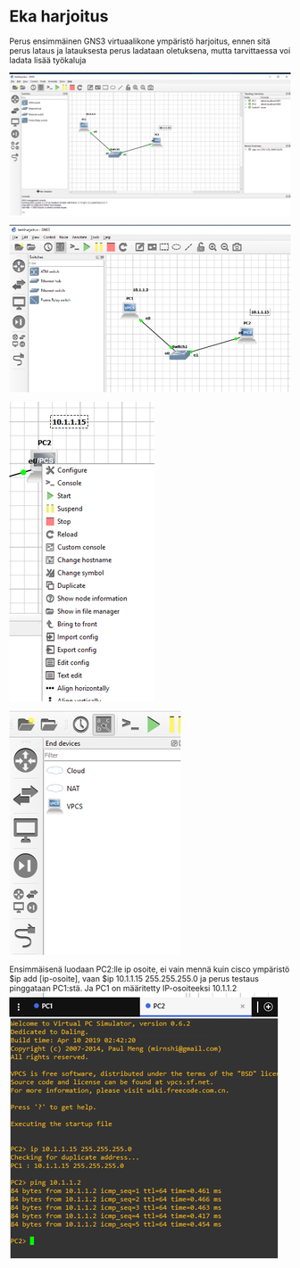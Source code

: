 # Eka harjoitus

Perus ensimmäinen GNS3 virtuaalikone ympäristö harjoitus, ennen sitä perus lataus ja latauksesta perus ladataan oletuksena, mutta tarvittaessa voi ladata lisää työkaluja

![Alt text](GNS-harjoitus-0.PNG)

![Alt text](GNS-harjoitus-1.PNG)

![Alt text](GNS-harjoitus-2-1.PNG)

![Alt text](GNS-harjoitus-2.PNG)

Ensimmäisenä luodaan PC2:lle ip osoite, ei vain mennä kuin cisco ympäristö $ip add [ip-osoite], vaan $ip 10.1.1.15 255.255.255.0 ja perus testaus pinggataan PC1:stä. Ja PC1 on määritetty IP-osoiteeksi 10.1.1.2
![Alt text](GNS-harjoitus-3.PNG)









